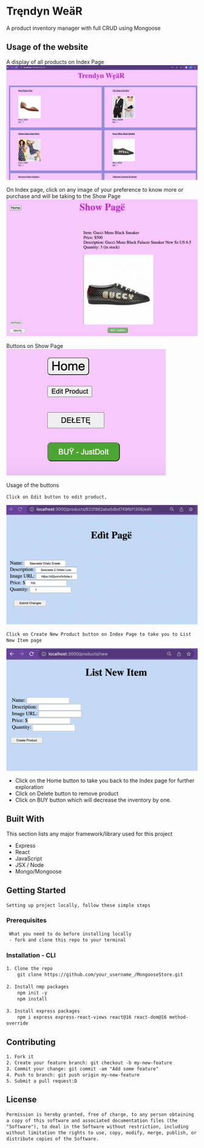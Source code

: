 # Tręndyn WeäR
A product inventory manager with full CRUD using Mongoose


## Usage of the website
A display of all products on Index Page
    ![Index Page of Products!](/public/images/index.png "Index Page")

On Index page, click on any image of your preference to know more or purchase and will be taking to the Show Page
    ![Show Page of individual product!](/images/show.png "Index Page")

Buttons on Show Page
    ![Buttons on Show Page!](/public/images/buttons.png "Buttons")

Usage of the buttons

    Click on Edit button to edit product, 
![Edit Page to update product!](/public/images/edit.png "Edit Page")

    Click on Create New Product button on Index Page to take you to List New Item page
![List New Item page to list new product!](/public/images/new.png "List New Item page")

   - Click on the Home button to take you back to the Index page for further exploration
   - Click on Delete button to remove product 
   - Click on BUY button which will decrease the inventory by one.
       


## Built With
This section lists any major framework/library used for this project

- Express
- React
- JavaScript
- JSX / Node
- Mongo/Mongoose

## Getting Started
    Setting up project locally, follow these simple steps

  ### Prerequisites
     What you need to do before installing locally
     - fork and clone this repo to your terminal

  ### Installation - CLI
    1. Clone the repo
        git clone https://github.com/your_username_/MongooseStore.git

    2. Install nmp packages
        npm init -y
        npm install
    
    3. Install express packages
        npm i express express-react-views react@16 react-dom@16 method-override


## Contributing
    1. Fork it
    2. Create your feature branch: git checkout -b my-new-feature
    3. Commit your change: git commit -am "Add some feature"
    4. Push to branch: git push origin my-new-feature
    5. Submit a pull request:D

## License
    Permission is hereby granted, free of charge, to any person obtaining a copy of this software and associated documentation files (the "Software"), to deal in the Software without restriction, including without limitation the rights to use, copy, modify, merge, publish, or distribute copies of the Software.




